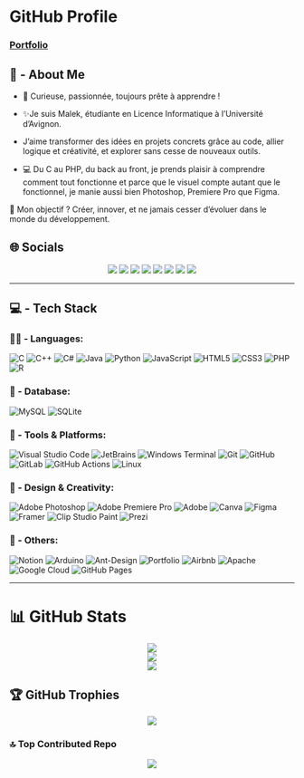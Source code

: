 # GitHub Profile

### [Portfolio](http://portfoliomalekghabi.com)

## 🤔 - About Me
- 💫 Curieuse, passionnée, toujours prête à apprendre !  
- ✨Je suis Malek, étudiante en Licence Informatique à l’Université d’Avignon.  
- J’aime transformer des idées en projets concrets grâce au code, allier logique et créativité, et explorer sans cesse de nouveaux outils.  

- 💻 Du C au PHP, du back au front, je prends plaisir à comprendre comment tout fonctionne et parce que le visuel compte autant que le fonctionnel, je manie aussi bien Photoshop, Premiere Pro que Figma.

🚀 Mon objectif ? Créer, innover, et ne jamais cesser d’évoluer dans le monde du développement.


## 🌐 Socials  

<p align="center">
  <a href="https://behance.net/Malek Ghabi"><img src="https://img.shields.io/badge/Behance-1769ff?logo=behance&logoColor=white" /></a>
  <a href="https://discord.gg/maleekegh"><img src="https://img.shields.io/badge/Discord-%237289DA.svg?logo=discord&logoColor=white" /></a>
  <a href="https://instagram.com/maleeeeke"><img src="https://img.shields.io/badge/Instagram-%23E4405F.svg?logo=Instagram&logoColor=white" /></a>
  <a href="https://linkedin.com/in/malek-ghabi-3b32672a9"><img src="https://img.shields.io/badge/LinkedIn-%230077B5.svg?logo=linkedin&logoColor=white" /></a>
  <a href="https://stackoverflow.com/users/Malek Ghabi"><img src="https://img.shields.io/badge/-Stackoverflow-FE7A16?logo=stack-overflow&logoColor=white" /></a>
  <a href="https://codepen.io/malekghabi1607"><img src="https://img.shields.io/badge/Codepen-000000?logo=codepen&logoColor=white" /></a>
  <a href="mailto:malekghabi129@gmail.com"><img src="https://img.shields.io/badge/Email-D14836?logo=gmail&logoColor=white" /></a>
  <a href="https://t.me/MG1607"><img src="https://img.shields.io/badge/Telegram-%232CA5E0.svg?logo=telegram&logoColor=white" /></a>
</p>

---


## 💻 - Tech Stack



### 👨‍💻 - Languages:
![C](https://img.shields.io/badge/c-%2300599C.svg?style=for-the-badge&logo=c&logoColor=white)
![C++](https://img.shields.io/badge/c++-%2300599C.svg?style=for-the-badge&logo=c%2B%2B&logoColor=white)
![C#](https://img.shields.io/badge/c%23-%23239120.svg?style=for-the-badge&logo=csharp&logoColor=white)
![Java](https://img.shields.io/badge/java-%23ED8B00.svg?style=for-the-badge&logo=openjdk&logoColor=white)
![Python](https://img.shields.io/badge/python-3670A0?style=for-the-badge&logo=python&logoColor=ffdd54)
![JavaScript](https://img.shields.io/badge/javascript-%23323330.svg?style=for-the-badge&logo=javascript&logoColor=%23F7DF1E)
![HTML5](https://img.shields.io/badge/html5-%23E34F26.svg?style=for-the-badge&logo=html5&logoColor=white)
![CSS3](https://img.shields.io/badge/css3-%231572B6.svg?style=for-the-badge&logo=css3&logoColor=white)
![PHP](https://img.shields.io/badge/php-%23777BB4.svg?style=for-the-badge&logo=php&logoColor=white)
![R](https://img.shields.io/badge/r-%23276DC3.svg?style=for-the-badge&logo=r&logoColor=white)




### 💾 - Database:
![MySQL](https://img.shields.io/badge/mysql-%2300000f.svg?style=for-the-badge&logo=mysql&logoColor=white)
![SQLite](https://img.shields.io/badge/sqlite-%2307405e.svg?style=for-the-badge&logo=sqlite&logoColor=white)



### 🧰 - Tools & Platforms:
![Visual Studio Code](https://img.shields.io/badge/VSCode-007ACC?style=for-the-badge&logo=visual-studio-code&logoColor=white)
![JetBrains](https://img.shields.io/badge/JetBrains-%23000000.svg?style=for-the-badge&logo=jetbrains&logoColor=white)
![Windows Terminal](https://img.shields.io/badge/Windows%20Terminal-%234D4D4D.svg?style=for-the-badge&logo=windows-terminal&logoColor=white)
![Git](https://img.shields.io/badge/git-%23F05033.svg?style=for-the-badge&logo=git&logoColor=white)
![GitHub](https://img.shields.io/badge/github-%23121011.svg?style=for-the-badge&logo=github&logoColor=white)
![GitLab](https://img.shields.io/badge/gitlab-%23181717.svg?style=for-the-badge&logo=gitlab&logoColor=white)
![GitHub Actions](https://img.shields.io/badge/github%20actions-%232671E5.svg?style=for-the-badge&logo=githubactions&logoColor=white)
![Linux](https://img.shields.io/badge/Linux-FCC624?style=for-the-badge&logo=linux&logoColor=black)



### 🎨 - Design & Creativity:
![Adobe Photoshop](https://img.shields.io/badge/Adobe%20Photoshop-%2331A8FF.svg?style=for-the-badge&logo=adobe%20photoshop&logoColor=white)
![Adobe Premiere Pro](https://img.shields.io/badge/Adobe%20Premiere%20Pro-9999FF.svg?style=for-the-badge&logo=Adobe%20Premiere%20Pro&logoColor=white)
![Adobe](https://img.shields.io/badge/adobe-%23FF0000.svg?style=for-the-badge&logo=adobe&logoColor=white)
![Canva](https://img.shields.io/badge/Canva-%2300C4CC.svg?style=for-the-badge&logo=Canva&logoColor=white)
![Figma](https://img.shields.io/badge/figma-%23F24E1E.svg?style=for-the-badge&logo=figma&logoColor=white)
![Framer](https://img.shields.io/badge/Framer-black?style=for-the-badge&logo=framer&logoColor=blue)
![Clip Studio Paint](https://img.shields.io/badge/ClipStudioPaint-%23CFD3D3.svg?style=for-the-badge&logo=ClipStudioPaint&logoColor=white)
![Prezi](https://img.shields.io/badge/Prezi-%23000000.svg?style=for-the-badge&logo=Prezi&logoColor=white)



### 🧠 - Others:
![Notion](https://img.shields.io/badge/Notion-%23000000.svg?style=for-the-badge&logo=notion&logoColor=white)
![Arduino](https://img.shields.io/badge/-Arduino-00979D?style=for-the-badge&logo=Arduino&logoColor=white)
![Ant-Design](https://img.shields.io/badge/-AntDesign-%230170FE?style=for-the-badge&logo=ant-design&logoColor=white)
![Portfolio](https://img.shields.io/badge/Portfolio-%23000000.svg?style=for-the-badge&logo=firefox&logoColor=%23FF7139)
![Airbnb](https://img.shields.io/badge/Airbnb-%23ff5a5f.svg?style=for-the-badge&logo=Airbnb&logoColor=white)
![Apache](https://img.shields.io/badge/apache-%23D42029.svg?style=for-the-badge&logo=apache&logoColor=white)
![Google Cloud](https://img.shields.io/badge/GoogleCloud-%234285F4.svg?style=for-the-badge&logo=google-cloud&logoColor=white)
![GitHub Pages](https://img.shields.io/badge/github%20pages-121013?style=for-the-badge&logo=github&logoColor=white)



---

# 📊 GitHub Stats  
<p align="center">
<img src="https://github-readme-stats.vercel.app/api?username=malekghabi1607&theme=holi&hide_border=false&include_all_commits=true&count_private=true" /><br/>
<img src="https://nirzak-streak-stats.vercel.app/?user=malekghabi1607&theme=holi&hide_border=false" /><br/>
<img src="https://github-readme-stats.vercel.app/api/top-langs/?username=malekghabi1607&theme=holi&hide_border=false&include_all_commits=true&count_private=true&layout=compact" />
</p>

## 🏆 GitHub Trophies  
<p align="center">
<img src="https://github-profile-trophy.vercel.app/?username=malekghabi1607&theme=neon&no-frame=false&no-bg=false&margin-w=4" />
</p>



### 🔝 Top Contributed Repo  
<p align="center">
<img src="https://github-contributor-stats.vercel.app/api?username=malekghabi1607&limit=5&theme=dark&combine_all_yearly_contributions=true" />
</p>


